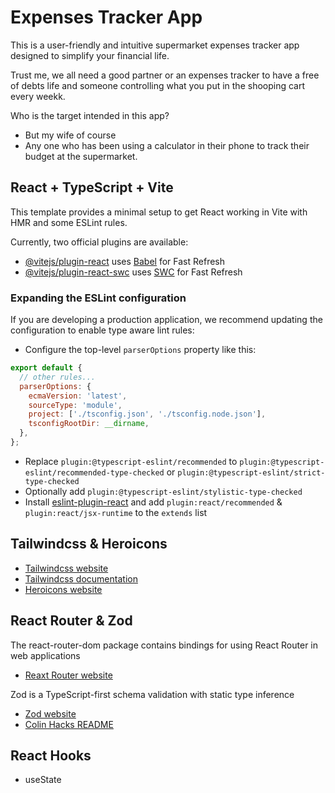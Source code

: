 # Expenses Tracker App

This is a user-friendly and intuitive supermarket expenses tracker app designed to simplify your financial life.

Trust me, we all need a good partner or an expenses tracker to have a free of debts life and someone controlling what you put in the shooping cart every weekk.

Who is the target intended in this app?

- But my wife of course
- Any one who has been using a calculator in their phone to track their budget at the supermarket.

## React + TypeScript + Vite

This template provides a minimal setup to get React working in Vite with HMR and some ESLint rules.

Currently, two official plugins are available:

- [@vitejs/plugin-react](https://github.com/vitejs/vite-plugin-react/blob/main/packages/plugin-react/README.md) uses [Babel](https://babeljs.io/) for Fast Refresh
- [@vitejs/plugin-react-swc](https://github.com/vitejs/vite-plugin-react-swc) uses [SWC](https://swc.rs/) for Fast Refresh

### Expanding the ESLint configuration

If you are developing a production application, we recommend updating the configuration to enable type aware lint rules:

- Configure the top-level `parserOptions` property like this:

```js
export default {
  // other rules...
  parserOptions: {
    ecmaVersion: 'latest',
    sourceType: 'module',
    project: ['./tsconfig.json', './tsconfig.node.json'],
    tsconfigRootDir: __dirname,
  },
};
```

- Replace `plugin:@typescript-eslint/recommended` to `plugin:@typescript-eslint/recommended-type-checked` or `plugin:@typescript-eslint/strict-type-checked`
- Optionally add `plugin:@typescript-eslint/stylistic-type-checked`
- Install [eslint-plugin-react](https://github.com/jsx-eslint/eslint-plugin-react) and add `plugin:react/recommended` & `plugin:react/jsx-runtime` to the `extends` list

## Tailwindcss & Heroicons

- [Tailwindcss website](https://tailwindcss.com)
- [Tailwindcss documentation](https://tailwindcss.com/docs/installation)
- [Heroicons website](https://heroicons.com/)

## React Router & Zod

The react-router-dom package contains bindings for using React Router in web applications

- [Reaxt Router website](https://reactrouter.com/en/main)

Zod is a TypeScript-first schema validation with static type inference

- [Zod website](https://zod.dev/)
- [Colin Hacks README](https://github.com/colinhacks/zod)

## React Hooks

- useState
